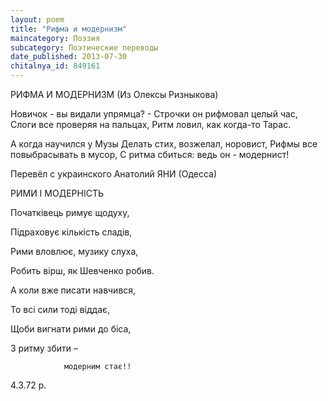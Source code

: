 ```yaml
---
layout: poem
title: "Рифма и модернизм"
maincategory: Поэзия
subcategory: Поэтические переводы
date_published: 2013-07-30
chitalnya_id: 849161
---
```




РИФМА И МОДЕРНИЗМ
(Из Олексы Ризныкова)

Новичок - вы видали упрямца? -
Строчки он рифмовал целый час,
Слоги все проверяя на пальцах,
Ритм ловил, как когда-то Тарас.

А когда научился у Музы
Делать стих, возжелал, норовист,
Рифмы все повыбрасывать в мусор,
С ритма сбиться: ведь он - модернист!

Перевёл с украинского Анатолий ЯНИ (Одесса)

РИМИ І МОДЕРНІСТЬ
 

Початківець римує щодуху,

Підраховує кількість сладів,

Рими вловлює, музику слуха,

Робить вірш, як Шевченко робив.

 

А коли вже писати навчився,

То всі сили тоді віддає,

Щоби вигнати рими до біса,

З ритму збити –

                модерним стає!!

4.3.72 р.






